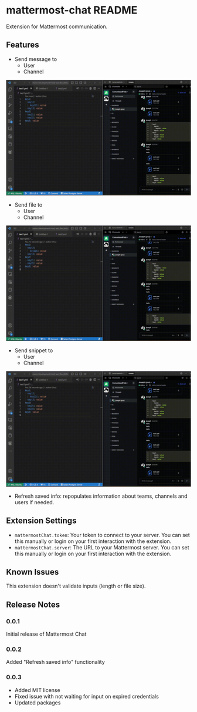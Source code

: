 # mattermost-chat README

Extension for Mattermost communication.

## Features

* Send message to
  * User
  * Channel

![Send message to user](https://github.com/jtcontreras90/mattermost-chat/blob/master/images/SendMessage.gif?raw=true)
* Send file to
  * User
  * Channel

![Send file to user](https://github.com/jtcontreras90/mattermost-chat/blob/master/images/SendFile.gif?raw=true)
* Send snippet to
  * User
  * Channel

![Send snippet to user](https://github.com/jtcontreras90/mattermost-chat/blob/master/images/SendSnippet.gif?raw=true)

* Refresh saved info: repopulates information about teams, channels and users if needed.


## Extension Settings

* `mattermostChat.token`: Your token to connect to your server. You can set this manually or login on your first interaction with the extension.
* `mattermostChat.server`: The URL to your Mattermost server. You can set this manually or login on your first interaction with the extension.

## Known Issues

This extension doesn't validate inputs (length or file size).

## Release Notes

### 0.0.1

Initial release of Mattermost Chat

### 0.0.2

Added "Refresh saved info" functionality

### 0.0.3

- Added MIT license
- Fixed issue with not waiting for input on expired credentials
- Updated packages
